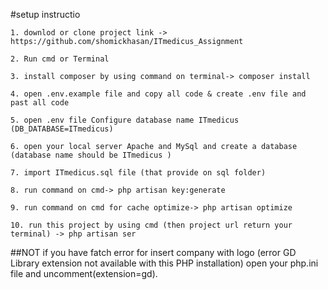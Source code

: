 

#setup instructio

	1. downlod or clone project link -> https://github.com/shomickhasan/ITmedicus_Assignment
	
	2. Run cmd or Terminal 
	
	3. install composer by using command on terminal-> composer install

	4. open .env.example file and copy all code & create .env file and past all code
	
	5. open .env file Configure database name ITmedicus (DB_DATABASE=ITmedicus)
	
	6. open your local server Apache and MySql and create a database (database name should be ITmedicus )

	7. import ITmedicus.sql file (that provide on sql folder)

	8. run command on cmd-> php artisan key:generate 

	9. run command on cmd for cache optimize-> php artisan optimize

	10. run this project by using cmd (then project url return your terminal) -> php artisan ser

##NOT
  if you have fatch error for insert company with logo (error GD Library extension not available with this PHP installation)
  open your php.ini file and uncomment(extension=gd).

		





